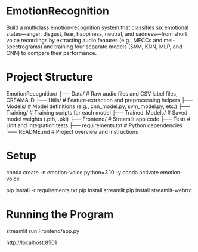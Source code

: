 # EmotionRecognition

Build a multiclass emotion‐recognition system that classifies six emotional states—anger, disgust, fear, happiness, neutral, and sadness—from short voice recordings by extracting audio features (e.g., MFCCs and mel-spectrograms) and training four separate models (SVM, KNN, MLP, and CNN) to compare their performance.

# Project Structure

EmotionRecognition/
├── Data/ # Raw audio files and CSV label files, CREAMA-D
├── Utils/ # Feature‐extraction and preprocessing helpers
├── Models/ # Model definitions (e.g., cnn_model.py, svm_model.py, etc.)
├── Training/ # Training scripts for each model
├── Trained_Models/ # Saved model weights (.pth, .pkl)
├── Frontend/ # Streamlit app code
├── Test/ # Unit and integration tests
├── requirements.txt # Python dependencies
└── README.md # Project overview and instructions

# Setup

conda create -n emotion-voice python=3.10 -y
conda activate emotion-voice

pip install -r requirements.txt
pip install streamlit
pip install streamlit-webrtc

# Running the Program

streamlit run Frontend/app.py

http://localhost:8501
